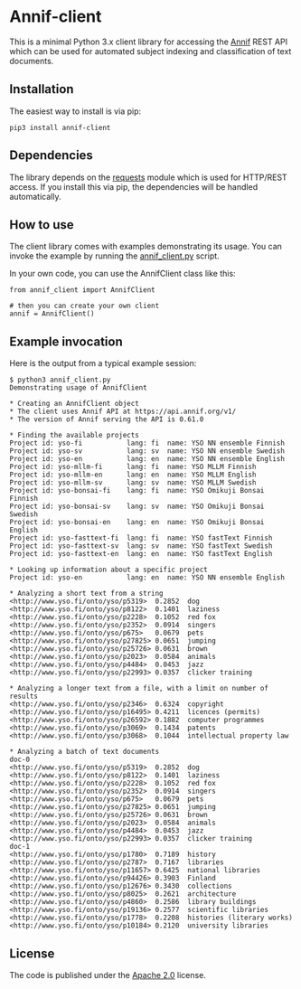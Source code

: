 # Annif-client

This is a minimal Python 3.x client library for accessing the
[Annif](http://annif.org) REST API which can be used for automated subject
indexing and classification of text documents.

## Installation

The easiest way to install is via pip:

    pip3 install annif-client

## Dependencies

The library depends on the
[requests](http://docs.python-requests.org/en/master/#) module which is used
for HTTP/REST access. If you install this via pip, the dependencies will be
handled automatically.

## How to use

The client library comes with examples demonstrating its usage. You can invoke
the example by running the [annif_client.py](annif_client.py) script.

In your own code, you can use the AnnifClient class like this:

    from annif_client import AnnifClient

    # then you can create your own client
    annif = AnnifClient()

## Example invocation

Here is the output from a typical example session:
    
    $ python3 annif_client.py
    Demonstrating usage of AnnifClient
    
    * Creating an AnnifClient object
    * The client uses Annif API at https://api.annif.org/v1/
    * The version of Annif serving the API is 0.61.0
    
    * Finding the available projects
    Project id: yso-fi           lang: fi  name: YSO NN ensemble Finnish
    Project id: yso-sv           lang: sv  name: YSO NN ensemble Swedish
    Project id: yso-en           lang: en  name: YSO NN ensemble English
    Project id: yso-mllm-fi      lang: fi  name: YSO MLLM Finnish
    Project id: yso-mllm-en      lang: en  name: YSO MLLM English
    Project id: yso-mllm-sv      lang: sv  name: YSO MLLM Swedish
    Project id: yso-bonsai-fi    lang: fi  name: YSO Omikuji Bonsai Finnish
    Project id: yso-bonsai-sv    lang: sv  name: YSO Omikuji Bonsai Swedish
    Project id: yso-bonsai-en    lang: en  name: YSO Omikuji Bonsai English
    Project id: yso-fasttext-fi  lang: fi  name: YSO fastText Finnish
    Project id: yso-fasttext-sv  lang: sv  name: YSO fastText Swedish
    Project id: yso-fasttext-en  lang: en  name: YSO fastText English
    
    * Looking up information about a specific project
    Project id: yso-en           lang: en  name: YSO NN ensemble English
    
    * Analyzing a short text from a string
    <http://www.yso.fi/onto/yso/p5319>	0.2852	dog
    <http://www.yso.fi/onto/yso/p8122>	0.1401	laziness
    <http://www.yso.fi/onto/yso/p2228>	0.1052	red fox
    <http://www.yso.fi/onto/yso/p2352>	0.0914	singers
    <http://www.yso.fi/onto/yso/p675>	0.0679	pets
    <http://www.yso.fi/onto/yso/p27825>	0.0651	jumping
    <http://www.yso.fi/onto/yso/p25726>	0.0631	brown
    <http://www.yso.fi/onto/yso/p2023>	0.0584	animals
    <http://www.yso.fi/onto/yso/p4484>	0.0453	jazz
    <http://www.yso.fi/onto/yso/p22993>	0.0357	clicker training
    
    * Analyzing a longer text from a file, with a limit on number of results
    <http://www.yso.fi/onto/yso/p2346>	0.6324	copyright
    <http://www.yso.fi/onto/yso/p16495>	0.4211	licences (permits)
    <http://www.yso.fi/onto/yso/p26592>	0.1882	computer programmes
    <http://www.yso.fi/onto/yso/p3069>	0.1434	patents
    <http://www.yso.fi/onto/yso/p3068>	0.1044	intellectual property law
    
    * Analyzing a batch of text documents
    doc-0
    <http://www.yso.fi/onto/yso/p5319>	0.2852	dog
    <http://www.yso.fi/onto/yso/p8122>	0.1401	laziness
    <http://www.yso.fi/onto/yso/p2228>	0.1052	red fox
    <http://www.yso.fi/onto/yso/p2352>	0.0914	singers
    <http://www.yso.fi/onto/yso/p675>	0.0679	pets
    <http://www.yso.fi/onto/yso/p27825>	0.0651	jumping
    <http://www.yso.fi/onto/yso/p25726>	0.0631	brown
    <http://www.yso.fi/onto/yso/p2023>	0.0584	animals
    <http://www.yso.fi/onto/yso/p4484>	0.0453	jazz
    <http://www.yso.fi/onto/yso/p22993>	0.0357	clicker training
    doc-1
    <http://www.yso.fi/onto/yso/p1780>	0.7189	history
    <http://www.yso.fi/onto/yso/p2787>	0.7167	libraries
    <http://www.yso.fi/onto/yso/p11657>	0.6425	national libraries
    <http://www.yso.fi/onto/yso/p94426>	0.3903	Finland
    <http://www.yso.fi/onto/yso/p12676>	0.3430	collections
    <http://www.yso.fi/onto/yso/p8025>	0.2621	architecture
    <http://www.yso.fi/onto/yso/p4860>	0.2586	library buildings
    <http://www.yso.fi/onto/yso/p19136>	0.2577	scientific libraries
    <http://www.yso.fi/onto/yso/p1778>	0.2208	histories (literary works)
    <http://www.yso.fi/onto/yso/p10184>	0.2120	university libraries

## License

The code is published under the [Apache 2.0](LICENSE.txt) license.
